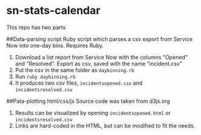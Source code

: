 sn-stats-calendar
=================

This repo has two parts

##Data-parsing script
Ruby script which parses a csv export from Service Now into one-day
bins. Requires Ruby.

1. Download a list report from Service Now with the columns "Opened" and "Resolved". Export as csv, saved with the name "incident.csv"
2. Put the csv in the same folder as `daybinning.rb`
3. Run `ruby daybinning.rb`
4. It produces two csv files, `incidentsopened.csv` and
   `incidentsresolved.csv`

##Pata-plotting html/css/js
Source code was taken from d3js.org

1. Results can be visualized by opening `incidentsopened.html` or
   `incidentsresolved.csv`
2. Links are hard-coded in the HTML, but can be modified to fit the
   needs.
